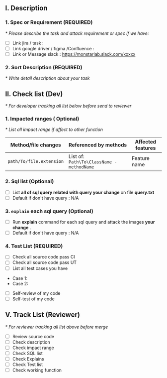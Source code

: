 ##  I. Description
### 1. Spec or Requirement  (REQUIRED)

_* Please describe the task and attack requirement or spec if we have:_ 
 + [ ] Link jira /  task : 
 + [ ] Link google driver /  figma /Confluence : 
 + [ ] Link or Message slack   : https://monstarlab.slack.com/xxxxx

###  2.  Sort Description  (REQUIRED)
_*  Write  detail description about your task_ 

## II.  Check list (Dev) 
_* For developer tracking all list below before send to reviewer_

### 1. Impacted ranges  ( Optional) 
_* List all impact range if affect to other function_ 

| Method/file changes | Referenced by methods | Affected features |
| --- | --- | --- |
| `path/To/file.extension` | List of: `Path\To\ClassName - methodName` | Feature name |

### 2. Sql list (Optional)
 - [ ] List **all of sql query related with query your change** on file **query.txt**
-  [ ] Default if don't have query : N/A 
### 3.  `explain` each sql query (Optional)
- [ ] Run **explain** command for each sql query and attack the images **your change** .
- [ ] Default if don't have query : N/A 

### 4. Test List  (REQUIRED)
- [ ] Check all source code pass CI 
- [ ] Check all source code pass UT 
- [ ] List all test cases you have
- Case 1: 
- Case 2: 
- [ ]  Self-review of my code
- [ ]  Self-test of my code

## V. Track List (Reviewer) 
_* For reviewer tracking all list above before merge_

- [ ] Review source code 
- [ ] Check description
- [ ] Check impact range
- [ ] Check SQL list
- [ ] Check Explains
- [ ] Check Test list 
- [ ] Check working function
